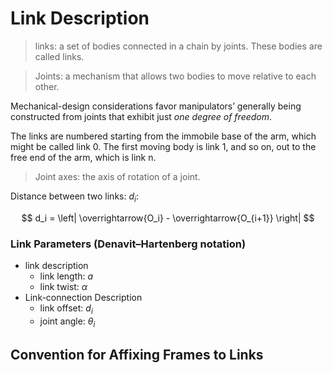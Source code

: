 # Link Description
> links: a set of bodies connected in a chain by joints. These bodies are called links.

> Joints: a mechanism that allows two bodies to move relative to each other.


Mechanical-design considerations favor manipulators’ generally being constructed from joints that exhibit just *one degree of freedom*.

The links are numbered starting from the immobile base of the arm, which might be called link 0. The first moving body is link 1, and so on, out to the free end of the arm, which is link n.

> Joint axes: the axis of rotation of a joint.

Distance between two links: $d_i$:

$$
d_i = \left| \overrightarrow{O_i} - \overrightarrow{O_{i+1}} \right|
$$

### Link Parameters (Denavit–Hartenberg notation)
- link description
    - link length: $a$
    - link twist: $\alpha$
- Link-connection Description
    - link offset: $d_i$
    - joint angle: $\theta_i$

## Convention for Affixing Frames to Links



